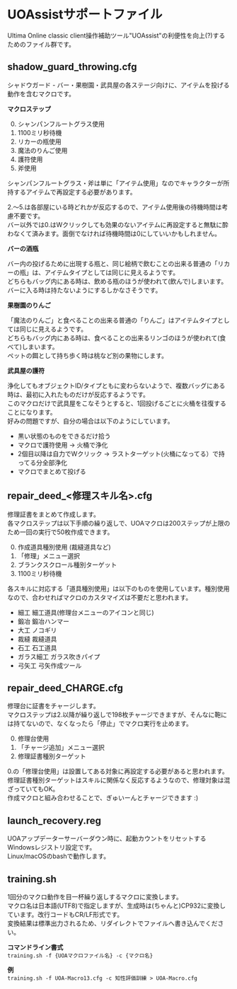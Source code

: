 # UOAssistサポートファイル
Ultima Online classic client操作補助ツール"UOAssist"の利便性を向上(?)するためのファイル群です。

## shadow_guard_throwing.cfg
シャドウガード - バー・果樹園・武具屋の各ステージ向けに、アイテムを投げる動作を含むマクロです。

__マクロステップ__

0. シャンパンフルートグラス使用
0. 1100ミリ秒待機
0. リカーの瓶使用
0. 魔法のりんご使用
0. 護符使用
0. 斧使用

シャンパンフルートグラス・斧は単に「アイテム使用」なのでキャラクターが所持するアイテムで再設定する必要があります。

2.～5.は各部屋にいる時どれかが反応するので、アイテム使用後の待機時間は考慮不要です。  
バー以外では0.はWクリックしても効果のないアイテムに再設定すると無駄に酔わなくて済みます。面倒でなければ待機時間は0にしていいかもしれません。

__バーの酒瓶__

バー内の投げるために出現する瓶と、同じ絵柄で飲むことの出来る普通の「リカーの瓶」は、アイテムタイプとしては同じに見えるようです。  
どちらもバッグ内にある時は、飲める瓶のほうが使われて(飲んで)しまいます。  
バーに入る時は持たないようにするしかなさそうです。

__果樹園のりんご__

「魔法のりんご」と食べることの出来る普通の「りんご」はアイテムタイプとしては同じに見えるようです。  
どちらもバッグ内にある時は、食べることの出来るリンゴのほうが使われて(食べて)しまいます。  
ペットの餌として持ち歩く時は桃など別の果物にします。

__武具屋の護符__

浄化してもオブジェクトID/タイプともに変わらないようで、複数バッグにある時は、最初に入れたものだけが反応するようです。  
このマクロだけで武具屋をこなそうとすると、1回投げるごとに火桶を往復することになります。  
好みの問題ですが、自分の場合は以下のようにしています。

- 黒い状態のものをできるだけ拾う
- マクロで護符使用 → 火桶で浄化
- 2個目以降は自力でWクリック → ラストターゲット(火桶になってる）で持ってる分全部浄化
- マクロでまとめて投げる

## repair_deed_<修理スキル名>.cfg
修理証書をまとめて作成します。  
各マクロステップは以下手順の繰り返しで、UOAマクロは200ステップが上限のため一回の実行で50枚作成できます。  

0. 作成道具種別使用 (裁縫道具など)
0. 「修理」メニュー選択
0. ブランクスクロール種別ターゲット
0. 1100ミリ秒待機

各スキルに対応する「道具種別使用」は以下のものを使用しています。種別使用なので、合わせればマクロのカスタマイズは不要だと思われます。
- 細工 細工道具(修理台メニューのアイコンと同じ)
- 鍛冶 鍛冶ハンマー
- 大工 ノコギリ
- 裁縫 裁縫道具
- 石工 石工道具
- ガラス細工 ガラス吹きパイプ
- 弓矢工 弓矢作成ツール

## repair_deed_CHARGE.cfg
修理台に証書をチャージします。  
マクロステップは2.以降が繰り返しで198枚チャージできますが、そんなに鞄には持てないので、なくなったら「停止」でマクロ実行を止めます。

0. 修理台使用
0. 「チャージ追加」メニュー選択
0. 修理証書種別ターゲット

0.の「修理台使用」は設置してある対象に再設定する必要があると思われます。
修理証書種別ターゲットはスキルに関係なく反応するようなので、修理対象は混ざっていてもOK。  
作成マクロと組み合わせることで、ぎゅいーんとチャージできます :)

## launch_recovery.reg
UOAアップデーターサーバーダウン時に、起動カウントをリセットするWindowsレジストリ設定です。  
Linux/macOSのbashで動作します。

## training.sh
1回分のマクロ動作を目一杯繰り返しするマクロに変換します。  
マクロ名は日本語(UTF8)で指定しますが、生成時は(ちゃんと)CP932に変換しています。改行コードもCR/LF形式です。  
変換結果は標準出力されるため、リダイレクトでファイルへ書き込んでください。

__コマンドライン書式__  
`training.sh -f {UOAマクロファイル名} -c {マクロ名}`

__例__  
`training.sh -f UOA-Macro13.cfg -c 知性評価訓練 > UOA-Macro.cfg`

